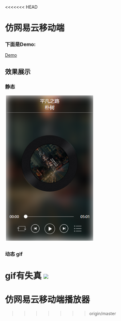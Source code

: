 <<<<<<< HEAD
# 仿网易云移动端

### 下面是Demo:
[Demo](https://victoryli-yang.github.io/musicPlayer/)
## 效果展示

### 静态
![](mplayer.png)

### 动态 gif
gif有失真
![](player.gif)
=======
# 仿网易云移动端播放器

>>>>>>> origin/master

